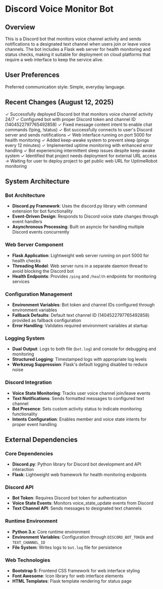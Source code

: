 # Discord Voice Monitor Bot

## Overview

This is a Discord bot that monitors voice channel activity and sends notifications to a designated text channel when users join or leave voice channels. The bot includes a Flask web server for health monitoring and status checks, making it suitable for deployment on cloud platforms that require a web interface to keep the service alive.

## User Preferences

Preferred communication style: Simple, everyday language.

## Recent Changes (August 12, 2025)

✓ Successfully deployed Discord bot that monitors voice channel activity 24/7
✓ Configured bot with proper Discord token and channel ID (1404522797765492858)
✓ Fixed message content intent to enable chat commands (!ping, !status)
✓ Bot successfully connects to user's Discord server and sends notifications
✓ Web interface running on port 5000 for health monitoring
✓ Added keep-awake system to prevent sleep (pings every 12 minutes)
✓ Implemented uptime monitoring with enhanced error handling
✓ Bot experiencing intermittent sleep issues despite keep-awake system
✓ Identified that project needs deployment for external URL access
→ Waiting for user to deploy project to get public web URL for UptimeRobot monitoring

## System Architecture

### Bot Architecture
- **Discord.py Framework**: Uses the discord.py library with command extension for bot functionality
- **Event-Driven Design**: Responds to Discord voice state changes through event handlers
- **Asynchronous Processing**: Built on asyncio for handling multiple Discord events concurrently

### Web Server Component
- **Flask Application**: Lightweight web server running on port 5000 for health checks
- **Threading Model**: Web server runs in a separate daemon thread to avoid blocking the Discord bot
- **Health Endpoints**: Provides `/ping` and `/health` endpoints for monitoring services

### Configuration Management
- **Environment Variables**: Bot token and channel IDs configured through environment variables
- **Fallback Defaults**: Default text channel ID (1404522797765492858) provided as fallback configuration
- **Error Handling**: Validates required environment variables at startup

### Logging System
- **Dual Output**: Logs to both file (`bot.log`) and console for debugging and monitoring
- **Structured Logging**: Timestamped logs with appropriate log levels
- **Werkzeug Suppression**: Flask's default logging disabled to reduce noise

### Discord Integration
- **Voice State Monitoring**: Tracks user voice channel join/leave events
- **Text Notifications**: Sends formatted messages to configured text channel
- **Bot Presence**: Sets custom activity status to indicate monitoring functionality
- **Intents Configuration**: Enables member and voice state intents for proper event handling

## External Dependencies

### Core Dependencies
- **Discord.py**: Python library for Discord bot development and API interaction
- **Flask**: Lightweight web framework for health monitoring endpoints

### Discord API
- **Bot Token**: Requires Discord bot token for authentication
- **Voice State Events**: Monitors voice_state_update events from Discord
- **Text Channel API**: Sends messages to designated text channels

### Runtime Environment
- **Python 3.x**: Core runtime environment
- **Environment Variables**: Configuration through `DISCORD_BOT_TOKEN` and `TEXT_CHANNEL_ID`
- **File System**: Writes logs to `bot.log` file for persistence

### Web Technologies
- **Bootstrap 5**: Frontend CSS framework for web interface styling
- **Font Awesome**: Icon library for web interface elements
- **HTML Templates**: Flask template rendering for status page